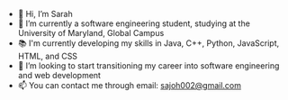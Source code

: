 - 👋 Hi, I’m Sarah
- 🌱 I’m currently a software engineering student, studying at the University of Maryland, Global Campus
- 📚 I'm currently developing my skills in Java, C++, Python, JavaScript, HTML, and CSS
- 💞️ I’m looking to start transitioning my career into software engineering and web development
- 📫 You can contact me through email: sajoh002@gmail.com

<!---
sajoh002/sajoh002 is a ✨ special ✨ repository because its `README.md` (this file) appears on your GitHub profile.
You can click the Preview link to take a look at your changes.
--->
